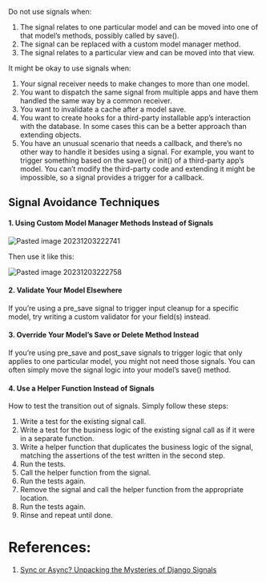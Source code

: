 Do not use signals when:
1. The signal relates to one particular model and can be moved into one of that model’s methods, possibly called by save().
2. The signal can be replaced with a custom model manager method.
3. The signal relates to a particular view and can be moved into that view.

It might be okay to use signals when:
1. Your signal receiver needs to make changes to more than one model.
2. You want to dispatch the same signal from multiple apps and have them handled the same way by a common receiver.
3. You want to invalidate a cache after a model save.
4. You want to create hooks for a third-party installable app’s interaction with the database. In some cases this can be a better approach than extending objects.
5. You have an unusual scenario that needs a callback, and there’s no other way to handle it besides using a signal. For example, you want to trigger something based on the save() or init() of a third-party app’s model. You can’t modify the third-party code and extending it might be impossible, so a signal provides a trigger for a callback.

## Signal Avoidance Techniques

#### 1. Using Custom Model Manager Methods Instead of Signals

![Pasted image 20231203222741](Pasted%20image%2020231203222741.png)

Then use it like this:

![Pasted image 20231203222758](Pasted%20image%2020231203222758.png)

#### 2. Validate Your Model Elsewhere

If you’re using a pre_save signal to trigger input cleanup for a specific model, try writing a custom validator for your field(s) instead.

#### 3. Override Your Model’s Save or Delete Method Instead

If you’re using pre_save and post_save signals to trigger logic that only applies to one particular model, you might not need those signals. You can often simply move the signal logic into your model’s save() method.

#### 4. Use a Helper Function Instead of Signals

How to test the transition out of signals. Simply follow these steps:
1. Write a test for the existing signal call.
2. Write a test for the business logic of the existing signal call as if it were in a separate function.
3. Write a helper function that duplicates the business logic of the signal, matching the assertions of the test written in the second step.
4. Run the tests.
5. Call the helper function from the signal.
6. Run the tests again.
7. Remove the signal and call the helper function from the appropriate location.
8. Run the tests again.
9. Rinse and repeat until done.

# References:

1. [Sync or Async? Unpacking the Mysteries of Django Signals](https://www.mattlayman.com/blog/2023/django-signals-async/)
